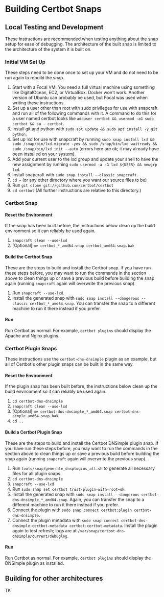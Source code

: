 # Building Certbot Snaps

## Local Testing and Development

These instructions are recommended when testing anything about the snap setup for ease of debugging.
The architecture of the built snap is limited to the architecture of the system it is built on.

### Initial VM Set Up

These steps need to be done once to set up your VM and do not need to be run again to rebuild the snap.

 1. Start with a Focal VM. You need a full virtual machine using something like DigitalOcean, EC2, or VirtualBox. Docker won't work. Another version of Ubuntu can probably be used, but Focal was used when writing these instructions.
 2. Set up a user other than root with sudo privileges for use with snapcraft and run all of the following commands with it. A command to do this for a user named certbot looks like `adduser certbot && usermod -aG sudo certbot && su - certbot`.
 3. Install git and python with `sudo apt update && sudo apt install -y git python`.
 4. Set up lxd for use with snapcraft by running `sudo snap install lxd && sudo /snap/bin/lxd.migrate -yes && sudo /snap/bin/lxd waitready && sudo /snap/bin/lxd init --auto` (errors here are ok; it may already
 have been installed on your system).
 5. Add your current user to the lxd group and update your shell to have the new assignment by running `sudo usermod -a -G lxd ${USER} && newgrp lxd`.
 6. Install snapcraft with `sudo snap install --classic snapcraft`.
 7. `cd ~` (or any other directory where you want our source files to be)
 8. Run `git clone git://github.com/certbot/certbot`
 9. `cd certbot` (All further instructions are relative to this directory.)

### Certbot Snap

#### Reset the Environment

If the snap has been built before, the instructions below clean up the build environment so it can reliably be used again.

 1. `snapcraft clean --use-lxd`
 2. [Optional] `mv certbot_*_amd64.snap certbot_amd64.snap.bak`

#### Build the Certbot Snap

These are the steps to build and install the Certbot snap. If you have run these steps before, you may want to run the commands in the section above to clean things up or save a previous build before building the snap again (running `snapcraft` again will overwrite the previous snap).

 1. Run `snapcraft --use-lxd`.
 2. Install the generated snap with `sudo snap install --dangerous --classic certbot_*_amd64.snap`. You can transfer the snap to a different machine to run it there instead if you prefer.

#### Run

Run Certbot as normal. For example, `certbot plugins` should display the Apache and Nginx plugins.

### Certbot Plugin Snaps

These instructions use the `certbot-dns-dnsimple` plugin as an example, but all of Certbot's other plugin snaps can be built in the same way.

#### Reset the Environment

If the plugin snap has been built before, the instructions below clean up the build environment so it can reliably be used again.

 1. `cd certbot-dns-dnsimple`
 2. `snapcraft clean --use-lxd`
 3. [Optional] `mv certbot-dns-dnsimple_*_amd64.snap certbot-dns-simple_amd64.snap.bak`
 4. `cd ..`

#### Build a Certbot Plugin Snap

These are the steps to build and install the Certbot DNSimple plugin snap. If you have run these steps before, you may want to run the commands in the section above to clean things up or save a previous build before building the snap again (running `snapcraft` again will overwrite the previous snap).

 1. Run `tools/snap/generate_dnsplugins_all.sh` to generate all necessary files for all plugin snaps.
 2. `cd certbot-dns-dnsimple`
 3. `snapcraft --use-lxd`
 4. Run `sudo snap set certbot trust-plugin-with-root=ok`.
 5. Install the generated snap with `sudo snap install --dangerous certbot-dns-dnsimple_*_amd64.snap`. Again, you can transfer the snap to a different machine to run it there instead if you prefer.
 6. Connect the plugin with `sudo snap connect certbot:plugin certbot-dns-dnsimple`.
 7. Connect the plugin metadata with `sudo snap connect certbot-dns-dnsimple:certbot-metadata certbot:certbot-metadata`. Install the plugin again to test refresh; logs are at `/var/snap/certbot-dns-dnsimple/current/debuglog`.

#### Run

Run Certbot as normal. For example, `certbot plugins` should display the DNSimple plugin as installed.

## Building for other architectures

TK
